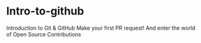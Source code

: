 # Intro-to-github
Introduction to Git &amp; GitHub Make your first PR request! And enter the world of Open Source Contributions
